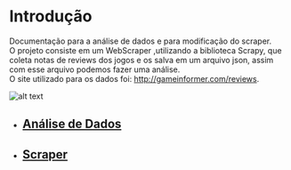 # Introdução

Documentação para a análise de dados e para modificação do scraper.<br>
O projeto consiste em um WebScraper ,utilizando a biblioteca Scrapy, que coleta notas de reviews dos jogos e os salva em um arquivo json, 
assim com esse arquivo podemos fazer uma análise.<br>
O site utilizado para os dados foi: http://gameinformer.com/reviews.

![alt text](https://raw.githubusercontent.com/keiyanishio/Projeto3-TechWeb/main/Arquitetura.png)


* ## [Análise de Dados](dados.md)

* ## [Scraper](scraper.md)
